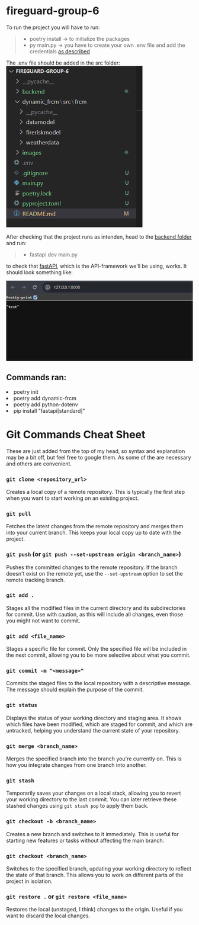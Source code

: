 # fireguard-group-6
To run the project you will have to run:
>- poetry install -> to initialize the packages
>- py main.py -> you have to create your own .env file and add the credentials <a href="https://pypi.org/project/dynamic-frcm/">as described</a>

The .env file should be added in the src folder:
![alt text](/images/folderstructure.png)

After checking that the project runs as intenden, head to the [backend folder](/backend/) and run:
> - fastapi dev main.py   

to check that <a href="https://fastapi.tiangolo.com/">fastAPI</a>, which is the API-framework we'll be using, works. It should look something like:


![alt text](images/image.png)


## Commands ran:
<li>poetry init</li>
<li>poetry add dynamic-frcm</li>
<li>poetry add python-dotenv</li>
<li>pip install "fastapi[standard]"</li>


# Git Commands Cheat Sheet
These are just added from the top of my head, so syntax and explanation may be a bit off, but feel free to google them. As some of the are necessary and others are convenient.

### `git clone <repository_url>`
Creates a local copy of a remote repository. This is typically the first step when you want to start working on an existing project.

### `git pull`
Fetches the latest changes from the remote repository and merges them into your current branch. This keeps your local copy up to date with the project.

### `git push` (or `git push --set-upstream origin <branch_name>`)
Pushes the committed changes to the remote repository. If the branch doesn't exist on the remote yet, use the `--set-upstream` option to set the remote tracking branch.

### `git add .`
Stages all the modified files in the current directory and its subdirectories for commit. Use with caution, as this will include all changes, even those you might not want to commit.

### `git add <file_name>`
Stages a specific file for commit. Only the specified file will be included in the next commit, allowing you to be more selective about what you commit.

### `git commit -m "<message>"`
Commits the staged files to the local repository with a descriptive message. The message should explain the purpose of the commit.

### `git status`
Displays the status of your working directory and staging area. It shows which files have been modified, which are staged for commit, and which are untracked, helping you understand the current state of your repository.

### `git merge <branch_name>`
Merges the specified branch into the branch you're currently on. This is how you integrate changes from one branch into another.

### `git stash`
Temporarily saves your changes on a local stack, allowing you to revert your working directory to the last commit. You can later retrieve these stashed changes using `git stash pop` to apply them back.

### `git checkout -b <branch_name>`
Creates a new branch and switches to it immediately. This is useful for starting new features or tasks without affecting the main branch.

### `git checkout <branch_name>`
Switches to the specified branch, updating your working directory to reflect the state of that branch. This allows you to work on different parts of the project in isolation.

### `git restore .` or `git restore <file_name>`
Restores the local (unstaged, I think) changes to the origin. Useful if you want to discard the local changes.
